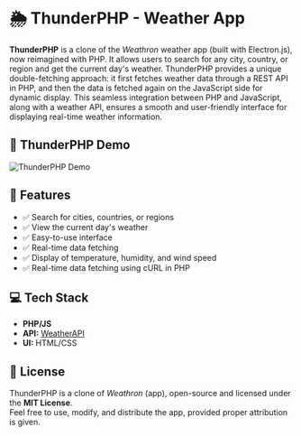 # 🌦 ThunderPHP - Weather App

**ThunderPHP** is a clone of the *Weathron* weather app (built with Electron.js), now reimagined with PHP. It allows users to search for any city, country, or region and get the current day's weather. ThunderPHP provides a unique double-fetching approach: it first fetches weather data through a REST API in PHP, and then the data is fetched again on the JavaScript side for dynamic display. This seamless integration between PHP and JavaScript, along with a weather API, ensures a smooth and user-friendly interface for displaying real-time weather information.

## 📸 ThunderPHP Demo
![ThunderPHP Demo](ThunderPHP/public/Images/preview-ezgif.com-speed.gif)

## 🔹 Features
- ✅ Search for cities, countries, or regions  
- ✅ View the current day's weather  
- ✅ Easy-to-use interface  
- ✅ Real-time data fetching  
- ✅ Display of temperature, humidity, and wind speed  
- ✅ Real-time data fetching using cURL in PHP

## 💻 Tech Stack 
- **PHP/JS**
- **API:** [WeatherAPI](https://www.weatherapi.com/)  
- **UI:** HTML/CSS

## 📜 License  
ThunderPHP is a clone of *Weathron* (app), open-source and licensed under the **MIT License**.  
Feel free to use, modify, and distribute the app, provided proper attribution is given.
